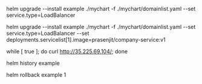 helm upgrade --install example ./mychart -f ./mychart/domainlist.yaml --set service.type=LoadBalancer

helm upgrade --install example ./mychart -f ./mychart/domainlist.yaml --set service.type=LoadBalancer --set deployments.servicelist[1].image=prasenjit/company-service:v1


while [ true ]; do   curl http://35.225.69.104/; done

helm history example

helm rollback example 1
